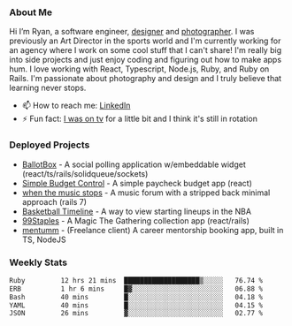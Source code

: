### About Me
Hi I’m Ryan, a software engineer, [designer](https://www.denvermullets.com/video) and [photographer](https://www.denvermullets.com/). I was previously an Art Director in the sports world and I'm currently working for an agency where I work on some cool stuff that I can't share! I'm really big into side projects and just enjoy coding and figuring out how to make apps hum. I love working with React, Typescript, Node.js, Ruby, and Ruby on Rails. I'm passionate about photography and design and I truly believe that learning never stops.

- 📫 How to reach me: [LinkedIn](https://www.linkedin.com/in/ryanvaznis)
- ⚡ Fun fact: [I was on tv](https://vimeo.com/381425882) for a little bit and I think it's still in rotation

### Deployed Projects
- [BallotBox](https://voteballotbox.com/) - A social polling application w/embeddable widget (react/ts/rails/solidqueue/sockets)
- [Simple Budget Control](https://simplebudgetcontrol.com/) - A simple paycheck budget app (react)
- [when the music stops](https://whenthemusicstops.net) - A music forum with a stripped back minimal approach (rails 7)
- [Basketball Timeline](https://basketball-timeline.com/?team=PHO&year=2023) - A way to view starting lineups in the NBA
- [99Staples](https://www.99staples.com/collections/denvermullets/9) - A Magic The Gathering collection app (react/rails)
- [mentumm](https://portal.mentumm.com/) - (Freelance client) A career mentorship booking app, built in TS, NodeJS

### Weekly Stats
<!--START_SECTION:waka-->

```txt
Ruby         12 hrs 21 mins  ███████████████████▒░░░░░   76.74 %
ERB          1 hr 6 mins     █▓░░░░░░░░░░░░░░░░░░░░░░░   06.88 %
Bash         40 mins         █░░░░░░░░░░░░░░░░░░░░░░░░   04.18 %
YAML         40 mins         █░░░░░░░░░░░░░░░░░░░░░░░░   04.15 %
JSON         26 mins         ▓░░░░░░░░░░░░░░░░░░░░░░░░   02.77 %
```

<!--END_SECTION:waka-->
